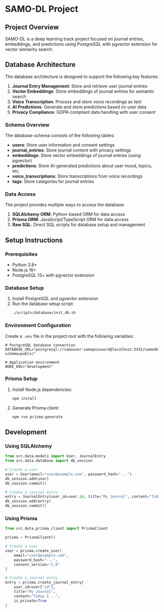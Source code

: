 # SAMO-DL Project

## Project Overview
SAMO-DL is a deep learning track project focused on journal entries, embeddings, and predictions using PostgreSQL with pgvector extension for vector similarity search.

## Database Architecture

The database architecture is designed to support the following key features:

1. **Journal Entry Management**: Store and retrieve user journal entries
2. **Vector Embeddings**: Store embeddings of journal entries for semantic search
3. **Voice Transcription**: Process and store voice recordings as text
4. **AI Predictions**: Generate and store predictions based on user data
5. **Privacy Compliance**: GDPR-compliant data handling with user consent

### Schema Overview

The database schema consists of the following tables:

- **users**: Store user information and consent settings
- **journal_entries**: Store journal content with privacy settings
- **embeddings**: Store vector embeddings of journal entries (using pgvector)
- **predictions**: Store AI-generated predictions about user mood, topics, etc.
- **voice_transcriptions**: Store transcriptions from voice recordings
- **tags**: Store categories for journal entries

### Data Access

The project provides multiple ways to access the database:

1. **SQLAlchemy ORM**: Python-based ORM for data access
2. **Prisma ORM**: JavaScript/TypeScript ORM for data access
3. **Raw SQL**: Direct SQL scripts for database setup and management

## Setup Instructions

### Prerequisites

- Python 3.8+
- Node.js 16+
- PostgreSQL 13+ with pgvector extension

### Database Setup

1. Install PostgreSQL and pgvector extension
2. Run the database setup script:
   ```bash
   ./scripts/database/init_db.sh
   ```

### Environment Configuration

Create a `.env` file in the project root with the following variables:

```
# PostgreSQL database connection
DATABASE_URL="postgresql://samouser:samopassword@localhost:5432/samodb?schema=public"

# Application environment
NODE_ENV="development"
```

### Prisma Setup

1. Install Node.js dependencies:
   ```bash
   npm install
   ```

2. Generate Prisma client:
   ```bash
   npm run prisma:generate
   ```

## Development

### Using SQLAlchemy

```python
from src.data.models import User, JournalEntry
from src.data.database import db_session

# Create a user
user = User(email="user@example.com", password_hash="...")
db_session.add(user)
db_session.commit()

# Create a journal entry
entry = JournalEntry(user_id=user.id, title="My Journal", content="Today I...")
db_session.add(entry)
db_session.commit()
```

### Using Prisma

```python
from src.data.prisma_client import PrismaClient

prisma = PrismaClient()

# Create a user
user = prisma.create_user(
    email="user@example.com", 
    password_hash="...", 
    consent_version="1.0"
)

# Create a journal entry
entry = prisma.create_journal_entry(
    user_id=user["id"],
    title="My Journal",
    content="Today I...",
    is_private=True
)
``` 